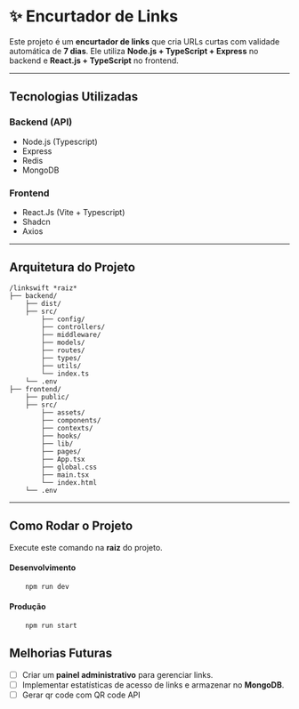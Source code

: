 # ✨ Encurtador de Links

Este projeto é um **encurtador de links** que cria URLs curtas com validade automática de **7 dias**. Ele utiliza **Node.js + TypeScript + Express** no backend e **React.js + TypeScript** no frontend.

---

## Tecnologias Utilizadas

### **Backend** (API)

- Node.js (Typescript)
- Express
- Redis
- MongoDB

### **Frontend**

- React.Js (Vite + Typescript)
- Shadcn
- Axios

---

## Arquitetura do Projeto

```
/linkswift *raiz*
├── backend/
    ├── dist/
    ├── src/
        ├── config/
        ├── controllers/
        ├── middleware/
        ├── models/
        ├── routes/
        ├── types/
        ├── utils/
        └── index.ts
    └── .env
├── frontend/
    ├── public/
    ├── src/
        ├── assets/
        ├── components/
        ├── contexts/
        ├── hooks/
        ├── lib/
        ├── pages/
        ├── App.tsx
        ├── global.css
        ├── main.tsx
        └── index.html
    └── .env
```

---

## Como Rodar o Projeto

Execute este comando na **raiz** do projeto.

#### Desenvolvimento

```bash
    npm run dev
```

#### Produção

```bash
    npm run start
```

## Melhorias Futuras

- [ ] Criar um **painel administrativo** para gerenciar links.
- [ ] Implementar estatísticas de acesso de links e armazenar no **MongoDB**.
- [ ] Gerar qr code com QR code API